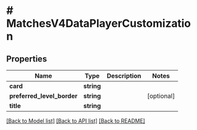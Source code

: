 # # MatchesV4DataPlayerCustomization

## Properties

Name | Type | Description | Notes
------------ | ------------- | ------------- | -------------
**card** | **string** |  |
**preferred_level_border** | **string** |  | [optional]
**title** | **string** |  |

[[Back to Model list]](../../README.md#models) [[Back to API list]](../../README.md#endpoints) [[Back to README]](../../README.md)
